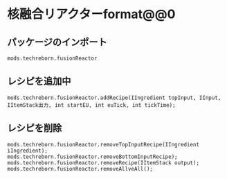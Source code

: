 # 核融合リアクターformat@@0

## パッケージのインポート
`mods.techreborn.fusionReactor`

## レシピを追加中
```zenscript
mods.techreborn.fusionReactor.addRecipe(IIngredient topInput, IInput, IItemStack出力, int startEU, int euTick, int tickTime);
```

## レシピを削除
```zenscript
mods.techreborn.fusionReactor.removeTopInputRecipe(IIngredient iIngredient);
mods.techreborn.fusionReactor.removeBottomInputRecipe);
mods.techreborn.fusionReactor.removeRecipe(IItemStack output);
mods.techreborn.fusionReactor.removeAllveAll();
```